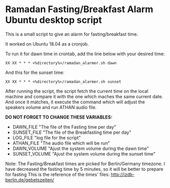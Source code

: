 # Ramadan Fasting/Breakfast Alarm Ubuntu desktop script

This is a small script to give an alarm for fasting/breakfast time.

It worked on Ubuntu 18.04 as a cronjob.

To run it for dawn time in crontab, add the line below with your desired time:
```
XX XX * * * <%directory%>/ramadan_alarmer.sh dawn
```

And this for the sunset time:
```
XX XX * * * <%directory%>/ramadan_alarmer.sh sunset
```

After running the script, the script fetch the current time on the local machine and compare it with the one which maches the same current date. And once it matches, it execute the command which will adjust the speakers volume and run ATHAN audio file. 

**DO NOT FORGET TO CHANGE THESE VARIABLES:**
- DAWN_FILE     "The file of the Fasting time per day"
- SUNSET_FILE   "The file of the Breakfasting time per day"
- LOG_FILE      "log file for the script"
- ATHAN_FILE    "The audio file which will be run"
- DAWN_VOLUME   "Ajust the system volume during the dawn time"
- SUNSET_VOLUME "Ajust the system volume during the sunset time"

Note:
The Fasting/Breakfast times are picked for Berlin/Germany timezone.
I have decreased the fasting time by 5 minutes, so it will be better to prepare for fasting
This is the reference of the times' files:
http://izdb-berlin.de/gebetszeiten/

